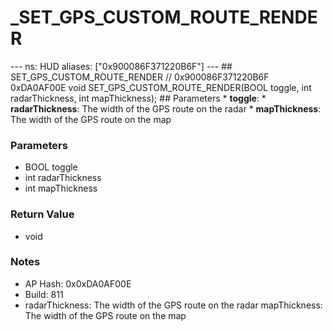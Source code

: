 # _SET_GPS_CUSTOM_ROUTE_RENDER

--- ns: HUD aliases: ["0x900086F371220B6F"] --- ## SET_GPS_CUSTOM_ROUTE_RENDER  // 0x900086F371220B6F 0xDA0AF00E void SET_GPS_CUSTOM_ROUTE_RENDER(BOOL toggle, int radarThickness, int mapThickness);   ## Parameters * **toggle**: * **radarThickness**: The width of the GPS route on the radar * **mapThickness**: The width of the GPS route on the map

### Parameters
* BOOL toggle
* int radarThickness
* int mapThickness

### Return Value
* void

### Notes
* AP Hash: 0x0xDA0AF00E
* Build: 811
* radarThickness: The width of the GPS route on the radar
mapThickness: The width of the GPS route on the map

